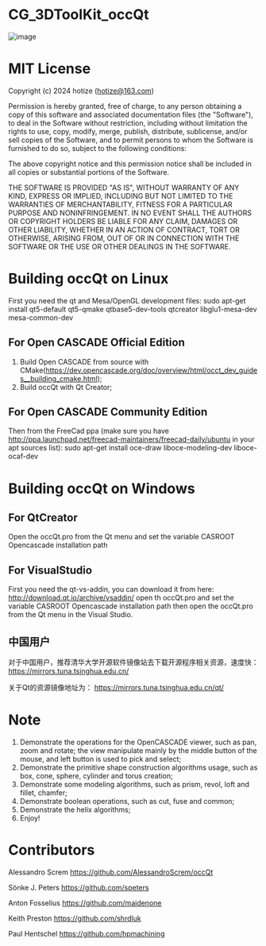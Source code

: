 CG_3DToolKit_occQt
===========
![image](https://github.com/tingzhehong/CG_3DToolKit_occQt/main/blob/Resources/occQt.jpg)

MIT License
===========

Copyright (c) 2024 hotize (hotize@163.com)

Permission is hereby granted, free of charge, to any person obtaining a copy
of this software and associated documentation files (the "Software"), to deal
in the Software without restriction, including without limitation the rights
to use, copy, modify, merge, publish, distribute, sublicense, and/or sell
copies of the Software, and to permit persons to whom the Software is
furnished to do so, subject to the following conditions:

The above copyright notice and this permission notice shall be included in all
copies or substantial portions of the Software.

THE SOFTWARE IS PROVIDED "AS IS", WITHOUT WARRANTY OF ANY KIND, EXPRESS OR
IMPLIED, INCLUDING BUT NOT LIMITED TO THE WARRANTIES OF MERCHANTABILITY,
FITNESS FOR A PARTICULAR PURPOSE AND NONINFRINGEMENT. IN NO EVENT SHALL THE
AUTHORS OR COPYRIGHT HOLDERS BE LIABLE FOR ANY CLAIM, DAMAGES OR OTHER
LIABILITY, WHETHER IN AN ACTION OF CONTRACT, TORT OR OTHERWISE, ARISING FROM,
OUT OF OR IN CONNECTION WITH THE SOFTWARE OR THE USE OR OTHER DEALINGS IN THE
SOFTWARE.

Building occQt on Linux
=======================
First you need the qt and Mesa/OpenGL development files:
sudo apt-get install qt5-default qt5-qmake qtbase5-dev-tools qtcreator  libglu1-mesa-dev mesa-common-dev

For Open CASCADE Official Edition
---------------------------------
1. Build Open CASCADE from source with CMake(https://dev.opencascade.org/doc/overview/html/occt_dev_guides__building_cmake.html);
2. Build occQt with Qt Creator;


For Open CASCADE Community Edition
----------------------------------
Then from the FreeCad ppa (make sure you have http://ppa.launchpad.net/freecad-maintainers/freecad-daily/ubuntu in your apt sources list):
sudo apt-get install oce-draw liboce-modeling-dev liboce-ocaf-dev 

Building occQt on Windows
=========================

For QtCreator
-------------------------------
Open the occQt.pro from the Qt menu and set 
the  variable CASROOT  Opencascade installation path

For VisualStudio
-------------------------------
First you need the qt-vs-addin, you can download it from here: http://download.qt.io/archive/vsaddin/
open th occQt.pro and set the  variable CASROOT  Opencascade installation path
then open the occQt.pro from the Qt menu in the Visual Studio.

中国用户
--------
对于中国用户，推荐清华大学开源软件镜像站去下载开源程序相关资源，速度快：
https://mirrors.tuna.tsinghua.edu.cn/

关于Qt的资源镜像地址为：
https://mirrors.tuna.tsinghua.edu.cn/qt/

Note
====
1. Demonstrate the operations for the OpenCASCADE viewer, such as pan, zoom and rotate;
   the view manipulate mainly by the middle button of the mouse, and left button is used
   to pick and select;
2. Demonstrate the primitive shape construction algorithms usage, such as box, cone, 
   sphere, cylinder and torus creation;
3. Demonstrate some modeling algorithms, such as prism, revol, loft and fillet, chamfer;
4. Demonstrate boolean operations, such as cut, fuse and common;
5. Demonstrate the helix algorithms;
6. Enjoy!

Contributors
============
Alessandro Screm
https://github.com/AlessandroScrem/occQt

Sönke J. Peters
https://github.com/speters

Anton Fosselius
https://github.com/maidenone

Keith Preston
https://github.com/shrdluk

Paul Hentschel
https://github.com/hpmachining
